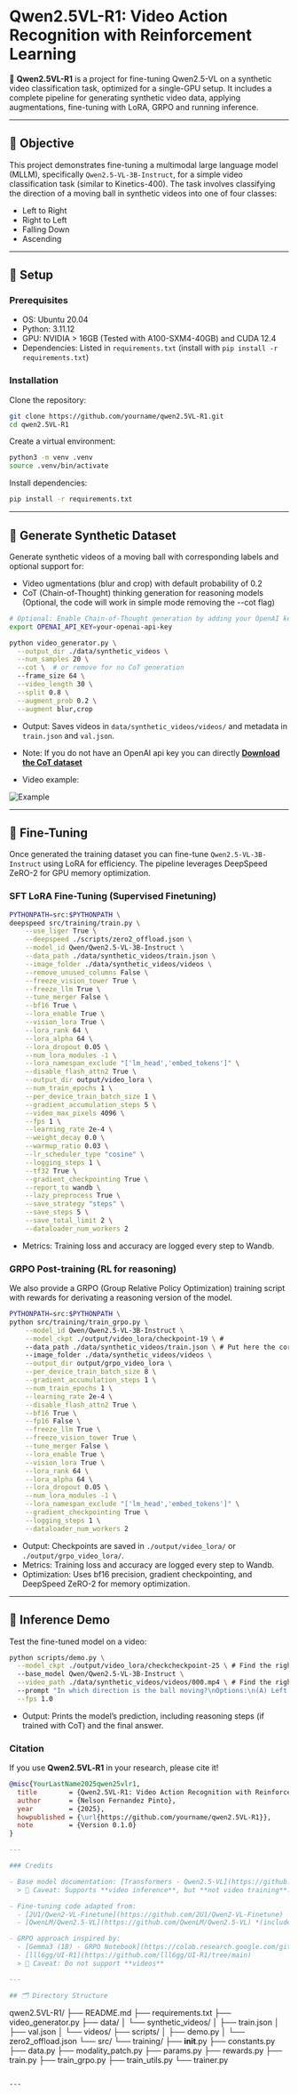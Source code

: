 # Qwen2.5VL-R1: Video Action Recognition with Reinforcement Learning

🚀 **Qwen2.5VL-R1** is a project for fine-tuning Qwen2.5-VL on a synthetic video classification task, optimized for a single-GPU setup. It includes a complete pipeline for generating synthetic video data, applying augmentations, fine-tuning with LoRA, GRPO and running inference.

---

## 🧠 Objective

This project demonstrates fine-tuning a multimodal large language model (MLLM), specifically `Qwen2.5-VL-3B-Instruct`, for a simple video classification task (similar to Kinetics-400). The task involves classifying the direction of a moving ball in synthetic videos into one of four classes:

- Left to Right  
- Right to Left  
- Falling Down  
- Ascending

---

## 🔧 Setup

### Prerequisites

- OS: Ubuntu 20.04
- Python: 3.11.12 
- GPU: NVIDIA > 16GB (Tested with A100-SXM4-40GB) and CUDA 12.4 
- Dependencies: Listed in `requirements.txt` (install with `pip install -r requirements.txt`)


### Installation

Clone the repository:

```bash
git clone https://github.com/yourname/qwen2.5VL-R1.git
cd qwen2.5VL-R1
```

Create a virtual environment:

```bash
python3 -m venv .venv
source .venv/bin/activate
```

Install dependencies:

```bash
pip install -r requirements.txt
```

---

## 📼 Generate Synthetic Dataset

Generate synthetic videos of a moving ball with corresponding labels and optional support for:

-  Video ugmentations (blur and crop) with default probability of 0.2
-  CoT (Chain-of-Thought) thinking generation for reasoning models (Optional, the code will work in simple mode removing the --cot flag)

```bash
# Optional: Enable Chain-of-Thought generation by adding your OpenAI key
export OPENAI_API_KEY=your-openai-api-key
```

```bash
python video_generator.py \
  --output_dir ./data/synthetic_videos \
  --num_samples 20 \
  --cot \  # or remove for no CoT generation
  --frame_size 64 \
  --video_length 30 \
  --split 0.8 \
  --augment_prob 0.2 \
  --augment blur,crop
```

- Output: Saves videos in `data/synthetic_videos/videos/` and metadata in `train.json` and `val.json`.  
- Note: If you do not have an OpenAI api key you can directly **[Download the CoT dataset](https://drive.google.com/drive/folders/1t_vJBkh1sPne_Qd-xirkPEFkZLwoq3Fc?usp=drive_link)**

- Video example: 

![Example](assets/ball-animation.gif)

---

## 🧪 Fine-Tuning

Once generated the training dataset you can fine-tune `Qwen2.5-VL-3B-Instruct` using LoRA for efficiency.
The pipeline leverages DeepSpeed ZeRO-2 for GPU memory optimization.

### SFT LoRA Fine-Tuning (Supervised Finetuning)

```bash
PYTHONPATH=src:$PYTHONPATH \
deepspeed src/training/train.py \
    --use_liger True \
    --deepspeed ./scripts/zero2_offload.json \
    --model_id Qwen/Qwen2.5-VL-3B-Instruct \
    --data_path ./data/synthetic_videos/train.json \
    --image_folder ./data/synthetic_videos/videos \
    --remove_unused_columns False \
    --freeze_vision_tower True \
    --freeze_llm True \
    --tune_merger False \
    --bf16 True \
    --lora_enable True \
    --vision_lora True \
    --lora_rank 64 \
    --lora_alpha 64 \
    --lora_dropout 0.05 \
    --num_lora_modules -1 \
    --lora_namespan_exclude "['lm_head','embed_tokens']" \
    --disable_flash_attn2 True \
    --output_dir output/video_lora \
    --num_train_epochs 1 \
    --per_device_train_batch_size 1 \
    --gradient_accumulation_steps 5 \
    --video_max_pixels 4096 \
    --fps 1 \
    --learning_rate 2e-4 \
    --weight_decay 0.0 \
    --warmup_ratio 0.03 \
    --lr_scheduler_type "cosine" \
    --logging_steps 1 \
    --tf32 True \
    --gradient_checkpointing True \
    --report_to wandb \
    --lazy_preprocess True \
    --save_strategy "steps" \
    --save_steps 5 \
    --save_total_limit 2 \
    --dataloader_num_workers 2
```

- Metrics: Training loss and accuracy are logged every step to Wandb.  

### GRPO Post-training (RL for reasoning)

We also provide a GRPO (Group Relative Policy Optimization) training script with rewards for derivating a reasoning version of the model.


```bash
PYTHONPATH=src:$PYTHONPATH \
python src/training/train_grpo.py \
    --model_id Qwen/Qwen2.5-VL-3B-Instruct \
    --model_ckpt ./output/video_lora/checkpoint-19 \ # 
    --data_path ./data/synthetic_videos/train.json \ # Put here the correct ckp after SFT!!
    --image_folder ./data/synthetic_videos/videos \
    --output_dir output/grpo_video_lora \
    --per_device_train_batch_size 8 \
    --gradient_accumulation_steps 1 \
    --num_train_epochs 1 \
    --learning_rate 2e-4 \
    --disable_flash_attn2 True \
    --bf16 True \
    --fp16 False \
    --freeze_llm True \
    --freeze_vision_tower True \
    --tune_merger False \
    --lora_enable True \
    --vision_lora True \
    --lora_rank 64 \
    --lora_alpha 64 \
    --lora_dropout 0.05 \
    --num_lora_modules -1 \
    --lora_namespan_exclude "['lm_head','embed_tokens']" \
    --gradient_checkpointing True \
    --logging_steps 1 \
    --dataloader_num_workers 2

```

- Output: Checkpoints are saved in `./output/video_lora/` or `./output/grpo_video_lora/`.  
- Metrics: Training loss and accuracy are logged every step to Wandb.  
- Optimization: Uses bf16 precision, gradient checkpointing, and DeepSpeed ZeRO-2 for memory optimization.

---

## 🧠 Inference Demo

Test the fine-tuned model on a video:

```bash
python scripts/demo.py \
  --model_ckpt ./output/video_lora/checkcheckpoint-25 \ # Find the right checkcheckpoint path after finetuning
  --base_model Qwen/Qwen2.5-VL-3B-Instruct \
  --video_path ./data/synthetic_videos/videos/000.mp4 \ # Find the right video path
  --prompt "In which direction is the ball moving?\nOptions:\n(A) Left to Right\n(B) Right to Left\n(C) Falling Down\n(D) Ascending" \
  --fps 1.0
```

- Output: Prints the model’s prediction, including reasoning steps (if trained with CoT) and the final answer.


### Citation

If you use **Qwen2.5VL‑R1** in your research, please cite it!

```bibtex
@misc{YourLastName2025qwen25vlr1,
  title        = {Qwen2.5VL‐R1: Video Action Recognition with Reinforcement Learning},
  author       = {Nelson Fernandez Pinto},
  year         = {2025},
  howpublished = {\url{https://github.com/yourname/qwen2.5VL-R1}},
  note         = {Version 0.1.0}
}

---

### Credits

- Base model documentation: [Transformers - Qwen2.5-VL](https://github.com/huggingface/transformers/blob/main/docs/source/en/model_doc/qwen2_5_vl.md)  
  > 📌 Caveat: Supports **video inference**, but **not video training**.

- Fine-tuning code adapted from:  
  - [2U1/Qwen2-VL-Finetune](https://github.com/2U1/Qwen2-VL-Finetune)  
  - [QwenLM/Qwen2.5-VL](https://github.com/QwenLM/Qwen2.5-VL) *(includes only for full FT, not PEFT)*

- GRPO approach inspired by:  
  - [Gemma3 (1B) - GRPO Notebook](https://colab.research.google.com/github/unslothai/notebooks/blob/main/nb/Gemma3_(1B)-GRPO.ipynb)  
  - [lll6gg/UI-R1](https://github.com/lll6gg/UI-R1/tree/main) 
  > 📌 Caveat: Do not support **videos**

---

## 🗂️ Directory Structure

```
qwen2.5VL-R1/
├── README.md
├── requirements.txt
├── video_generator.py
├── data/
│   └── synthetic_videos/
│       ├── train.json
│       ├── val.json
│       └── videos/
├── scripts/
│   ├── demo.py
│   └── zero2_offload.json
└── src/
    └── training/
        ├── __init__.py
        ├── constants.py
        ├── data.py
        ├── modality_patch.py
        ├── params.py
        ├── rewards.py
        ├── train.py
        ├── train_grpo.py
        ├── train_utils.py
        └── trainer.py
```

---

